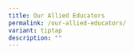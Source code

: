 ```yaml
---
title: Our Allied Educators
permalink: /our-allied-educators/
variant: tiptap
description: ""
---
```

